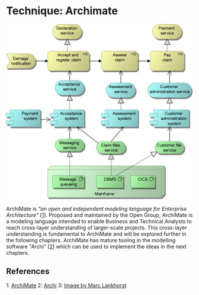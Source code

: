 # Technique: Archimate

![Insurance claim process depicted in ArchiMate by Marc Lankhorst](archimate_example.jpg)

ArchiMate is *"an open and independent modeling language for Enterprise Architecture"* [[1]](#references).
Proposed and maintained by the Open Group, ArchiMate is a modeling language intended to enable Business and Technical Analysts to reach cross-layer understanding of larger-scale projects.
This cross-layer understanding is fundamental to ArchiMate and will be explored further in the following chapters. ArchiMate has mature tooling in the modelling software "Archi" [[2]](#references) which can be used to implement the ideas in the next chapters.

## References
1: [ArchiMate](https://www.opengroup.org/archimate-forum/archimate-overview)
2: [Archi](https://www.archimatetool.com/)
3: [Image by Marc Lankhorst](https://commons.wikimedia.org/wiki/File:ArchiMate_example.jpg)
